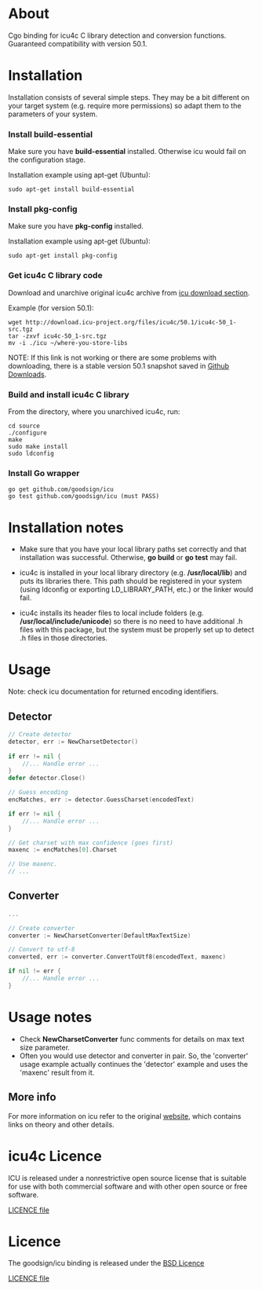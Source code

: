 About
==========

Cgo binding for icu4c C library detection and conversion functions. Guaranteed compatibility with version 50.1.

Installation
==========

Installation consists of several simple steps. They may be a bit different on your target system (e.g. require more permissions) so adapt them to the parameters of your system.

### Install build-essential

Make sure you have **build-essential** installed. Otherwise icu would fail on the configuration stage.

Installation example using apt-get (Ubuntu):

```
sudo apt-get install build-essential
```

### Install pkg-config

Make sure you have **pkg-config** installed.

Installation example using apt-get (Ubuntu):

```
sudo apt-get install pkg-config
```

### Get icu4c C library code

Download and unarchive original icu4c archive from [icu download section](http://site.icu-project.org/download).

Example (for version 50.1):

```
wget http://download.icu-project.org/files/icu4c/50.1/icu4c-50_1-src.tgz
tar -zxvf icu4c-50_1-src.tgz
mv -i ./icu ~/where-you-store-libs
```

NOTE: If this link is not working or there are some problems with downloading, there is a stable version 50.1 snapshot saved in [Github Downloads](https://github.com/downloads/goodsign/icu/icu4c-50_1-src.tgz).

### Build and install icu4c C library

From the directory, where you unarchived icu4c, run:

```
cd source
./configure
make
sudo make install
sudo ldconfig
```

### Install Go wrapper

```
go get github.com/goodsign/icu
go test github.com/goodsign/icu (must PASS)
```

Installation notes
==========

* Make sure that you have your local library paths set correctly and that installation was successful. Otherwise, **go build** or **go test** may fail.

* icu4c is installed in your local library directory (e.g. **/usr/local/lib**) and puts its libraries there. This path should be registered in your system (using ldconfig or exporting LD_LIBRARY_PATH, etc.) or the linker would fail.

* icu4c installs its header files to local include folders (e.g. **/usr/local/include/unicode**) so there is no need to have additional .h files with this package, but the system must be properly set up to detect .h files in those directories.

Usage
==========

Note: check icu documentation for returned encoding identifiers.

Detector
----------

```go
// Create detector
detector, err := NewCharsetDetector()
    
if err != nil {
    //... Handle error ...
}
defer detector.Close()

// Guess encoding
encMatches, err := detector.GuessCharset(encodedText)

if err != nil {
    //... Handle error ...
}

// Get charset with max confidence (goes first)
maxenc := encMatches[0].Charset

// Use maxenc. 
// ...
```

Converter
----------

```go
...

// Create converter
converter := NewCharsetConverter(DefaultMaxTextSize)

// Convert to utf-8
converted, err := converter.ConvertToUtf8(encodedText, maxenc)

if nil != err {
    //... Handle error ...
}
```

Usage notes
==========

* Check **NewCharsetConverter** func comments for details on max text size parameter.
* Often you would use detector and converter in pair. So, the 'converter' usage example actually continues the 'detector' example and uses the 'maxenc' result from it.

More info
----------

For more information on icu refer to the original [website](http://site.icu-project.org/), which contains links on theory and other details.

icu4c Licence
==========

ICU is released under a nonrestrictive open source license that is suitable for use with both commercial software and with other open source or free software.

[LICENCE file](https://github.com/goodsign/icu/blob/master/LICENCE_icu)

Licence
==========

The goodsign/icu binding is released under the [BSD Licence](http://opensource.org/licenses/bsd-license.php)

[LICENCE file](https://github.com/goodsign/icu/blob/master/LICENCE)